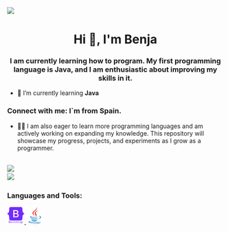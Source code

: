 <div>
  <img style="100%" src="https://capsule-render.vercel.app/api?type=waving&height=100&section=header&reversal=false&fontSize=70&fontColor=FFFFFF&fontAlign=50&fontAlignY=50&stroke=-&descSize=20&descAlign=50&descAlignY=50&theme=cobalt"  />
</div>
<h1 align="center">Hi 👋, I'm Benja</h1>
<h3 align="center">I am currently learning how to program. My first programming language is Java, and I am enthusiastic about improving my skills in it.</h3>

- 🌱 I’m currently learning **Java**

<h3 align="left">Connect with me: I`m from Spain.</h3>

- 👨‍💻 I am also eager to learn more programming languages and am actively working on expanding my knowledge. This repository will showcase my progress, projects, and experiments as I grow as a programmer.

<br clear="both">
<div>
  <img style="100%" src="https://capsule-render.vercel.app/api?type=speech&height=100&section=header&reversal=true&text=Thank%20you%20for%20visiting%20and%20following%20my%20learning%20journey!&fontSize=24&fontColor=000000&fontAlign=50&fontAlignY=50&stroke=-&strokeWidth=0&descSize=20&descAlign=50&descAlignY=50&theme=gruvbox_light"  />
</div>

<div align="">
  <img src="https://visitor-badge.laobi.icu/badge?page_id=devbenhr.devbenhr&"  />
</div>


<h3 align="left">Languages and Tools:</h3>
<p align="left"> <a href="https://getbootstrap.com" target="_blank" rel="noreferrer"> <img src="https://raw.githubusercontent.com/devicons/devicon/master/icons/bootstrap/bootstrap-plain-wordmark.svg" alt="bootstrap" width="40" height="40"/> </a> <a href="https://www.java.com" target="_blank" rel="noreferrer"> <img src="https://raw.githubusercontent.com/devicons/devicon/master/icons/java/java-original.svg" alt="java" width="40" height="40"/> </a> </p>

